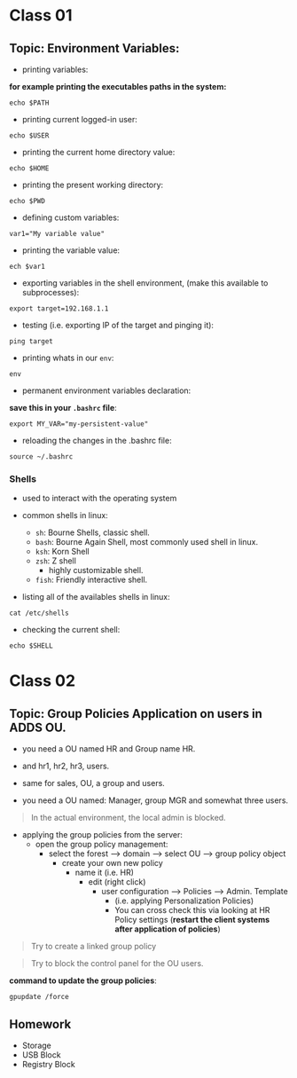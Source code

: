 # Class 01

## Topic: Environment Variables:

- printing variables:

**for example printing the executables paths in the system:**
```
echo $PATH
```

- printing current logged-in user:

```
echo $USER
```

- printing the current home directory value:

```
echo $HOME
```

- printing the present working directory:

```
echo $PWD
```

- defining custom variables:

```
var1="My variable value"
```

- printing the variable value:

```
ech $var1
```

- exporting variables in the shell environment, (make this available to subprocesses):

```
export target=192.168.1.1
```

- testing (i.e. exporting IP of the target and pinging it):

```
ping target
```

- printing whats in our `env`:

```
env
```

- permanent environment variables declaration:

**save this in your `.bashrc` file**:

```
export MY_VAR="my-persistent-value"
```

- reloading the changes in the .bashrc file:

```
source ~/.bashrc
```

### Shells

- used to interact with the operating system

- common shells in linux:
    - `sh`: Bourne Shells, classic shell.
    - `bash`: Bourne Again Shell, most commonly used shell in linux.
    - `ksh`: Korn Shell
    - `zsh`: Z shell
        - highly customizable shell.
    - `fish`: Friendly interactive shell.

- listing all of the availables shells in linux:

```
cat /etc/shells
```

- checking the current shell:

```
echo $SHELL
```

# Class 02

## Topic: Group Policies Application on users in ADDS OU.

- you need a OU named HR and Group name HR.

- and hr1, hr2, hr3, users.

- same for sales, OU, a group and users.

- you need a OU named: Manager, group MGR and somewhat three users.

> In the actual environment, the local admin is blocked.

- applying the group policies from the server:
    - open the group policy management:
        - select the forest --> domain --> select OU --> group policy object
            - create your own new policy
                - name it (i.e. HR)
                    - edit (right click)
                        - user configuration --> Policies --> Admin. Template
                            - (i.e. applying Personalization Policies)
                            - You can cross check this via looking at HR Policy settings
                            (**restart the client systems after application of policies**)

> Try to create a linked group policy

> Try to block the control panel for the OU users.

**command to update the group policies**:

```
gpupdate /force
```

## Homework

- Storage
- USB Block
- Registry Block
